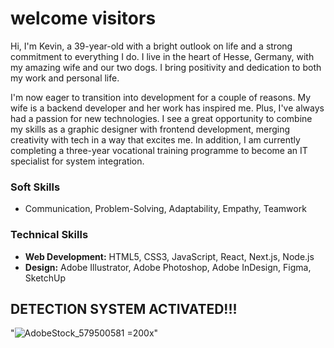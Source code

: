 # welcome visitors

Hi, I'm Kevin, a 39-year-old with a bright outlook on life and a strong commitment to everything I do. I live in the heart of Hesse, Germany, with my amazing wife and our two dogs. I bring positivity and dedication to both my work and personal life.

I'm now eager to transition into development for a couple of reasons. My wife is a backend developer and her work has inspired me. Plus, I've always had a passion for new technologies. I see a great opportunity to combine my skills as a graphic designer with frontend development, merging creativity with tech in a way that excites me.
In addition, I am currently completing a three-year vocational training programme to become an IT specialist for system integration.

### Soft Skills
- Communication, Problem-Solving, Adaptability, Empathy, Teamwork

### Technical Skills
- **Web Development:** HTML5, CSS3, JavaScript, React, Next.js, Node.js
- **Design:** Adobe Illustrator, Adobe Photoshop, Adobe InDesign, Figma, SketchUp

## DETECTION SYSTEM ACTIVATED!!!
"![AdobeStock_579500581](https://github.com/user-attachments/assets/b94cb19c-a71c-4760-9741-14d31d465f1e) =200x"



